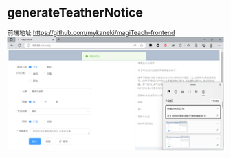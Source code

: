 # generateTeatherNotice
前端地址
https://github.com/mykaneki/magiTeach-frontend
![img_1.png](img_1.png)
